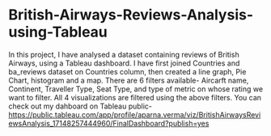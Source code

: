 # British-Airways-Reviews-Analysis-using-Tableau

In this project, I have analysed a dataset containing reviews of British Airways, using a Tableau dashboard. 
I have first joined Countries and ba_reviews dataset on Countries column, then created a line graph, Pie Chart, histogram and a map. 
There are 6  filters available- Aircarft name, Continent, Traveller Type, Seat Type, and type of metric on whose rating we want to filter.
All 4 visualizations are filtered using the above filters.
You can check out my dahboard on Tableau public- https://public.tableau.com/app/profile/aparna.verma/viz/BritishAirwaysReviewsAnalysis_17148257444960/FinalDashboard?publish=yes
